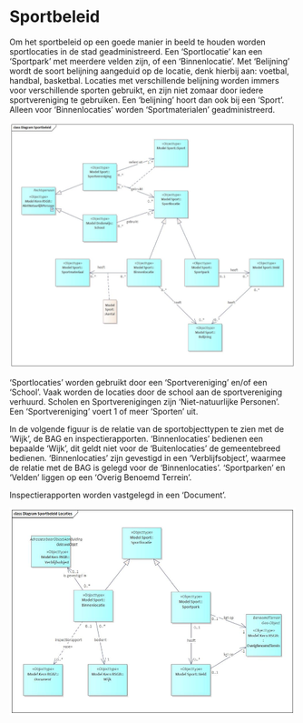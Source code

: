 # Sportbeleid

Om het sportbeleid op een goede manier in beeld te houden worden sportlocaties in de stad geadministreerd. Een ‘Sportlocatie’ kan een ‘Sportpark’ met meerdere velden zijn, of een ‘Binnenlocatie’. Met ‘Belijning’ wordt de soort belijning aangeduid op de locatie, denk hierbij aan: voetbal, handbal, basketbal. Locaties met verschillende belijning worden immers voor verschillende sporten gebruikt, en zijn niet zomaar door iedere sportvereniging te gebruiken. Een ‘belijning’ hoort dan ook bij een ‘Sport’. Alleen voor ‘Binnenlocaties’ worden ‘Sportmaterialen’ geadministreerd.

![Sportbeleid][sportbeleid]

‘Sportlocaties’ worden gebruikt door een ‘Sportvereniging’ en/of een ‘School’. Vaak worden de locaties door de school aan de sportvereniging verhuurd. Scholen en Sportverenigingen  zijn ‘Niet-natuurlijke Personen’. Een ‘Sportvereniging’ voert 1 of meer ‘Sporten’ uit.  

In de volgende figuur is de relatie van de sportobjecttypen te zien met de ‘Wijk’, de BAG en inspectierapporten. ‘Binnenlocaties’ bedienen een bepaalde ‘Wijk’, dit geldt niet voor de ‘Buitenlocaties’ de gemeentebreed bedienen. ‘Binnenlocaties’ zijn gevestigd in een ‘Verblijfsobject’, waarmee de relatie met de BAG is gelegd voor de ‘Binnenlocaties’. ‘Sportparken’ en ‘Velden’ liggen op een ‘Overig Benoemd Terrein’.

Inspectierapporten worden vastgelegd in een ‘Document’.

![Sportlocaties][sportlocaties]

[sportbeleid]: image/EAID_25BCAA7D_6255_4f3a_8408_DF91881FE29F.jpg "Sportbeleid"
[sportlocaties]: image/EAID_BA23F316_FE48_49a8_A26D_9B1D14713F76.jpg "Sportlocaties"
